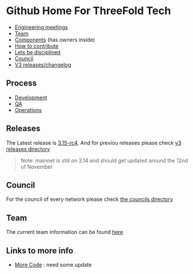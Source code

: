 # Github Home For ThreeFold Tech

- [Engineering meetings](wiki/engineering_meetings)
- [Team](wiki/team/team.md)
- [Components](wiki/components/components_overview.md) (has owners inside)
- [How to contribute](wiki/contribution/)
- [Lets be disciplined](wiki/contribution/discipline.md)
- [Council](wiki/products/v3/deployments)
- [V3 releases/changelog]([/./wiki/products/v3/)

## Process

- [Development](./wiki/contribution/development_process.md)
- [QA](./wiki/contribution/develop_process.md)
- [Operations](./wiki/contribution/ops_process.md)

## Releases

The Latest release is [3.15-rc4](./wiki/products/v3/tfgrid_3.15.md). And for previou releases please check [v3 releases directory](./wiki/products/v3/) 

> Note: mainnet is still on 3.14 and should get updated around the 12nd of November

## Council

For the council of every network please check [the councils directory](./wiki/products/v3/deployments)

## Team

The current team information can be found [here](./wiki/team/team.md)

## Links to more info
  
- [More Code](code_getting_started.md) : need some update

